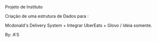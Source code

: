 Projeto de Instituto

Criação de uma estrutura de Dados para :

Mcdonald's Delivery System + Integrar UberEats + Glovo / Ideia somente.

By: A'S
